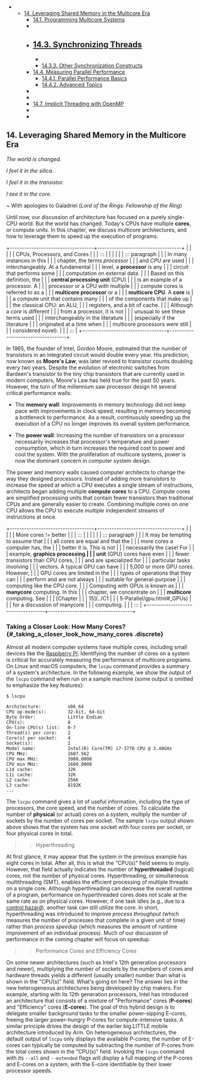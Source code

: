 





-   -   [14. Leveraging Shared Memory in the Multicore
        Era]()
        -   [14.1. Programming Multicore
            Systems]()
        -  
        -   [14.3. Synchronizing
            Threads]()
            -  
            -  
            -   [14.3.3. Other Synchronization
                Constructs]()
        -   [14.4. Measuring Parallel
            Performance]()
            -   [14.4.1. Parallel Performance
                Basics]()
            -   [14.4.2. Advanced
                Topics]()
        -  
        -  
        -   [14.7. Implicit Threading with
            OpenMP]()
        -  
        -  










## 14. Leveraging Shared Memory in the Multicore Era 

*The world is changed.*


*I feel it in the silica.*


*I feel it in the transistor.*


*I see it in the core.*


\~ With apologies to Galadriel (*Lord of the Rings: Fellowship of the
Ring*)


Until now, our discussion of architecture has focused on a purely
single-CPU world. But the world has changed. Today's CPUs have multiple
**cores**, or compute units. In this chapter, we discuss multicore
architectures, and how to leverage them to speed up the execution of
programs.



+-----------------------------------+-----------------------------------+
|                                   |                          |
|                                   | CPUs, Processors, and Cores       |
|                                   | :::                               |
|                                   |                                   |
|                                   | ::: paragraph                     |
|                                   | In many instances in this         |
|                                   | chapter, the terms *processor*    |
|                                   | and *CPU* are used                |
|                                   | interchangeably. At a fundamental |
|                                   | level, a **processor** is any     |
|                                   | circuit that performs some        |
|                                   | computation on external data.     |
|                                   | Based on this definition, the     |
|                                   | **central processing unit** (CPU) |
|                                   | is an example of a processor. A   |
|                                   | processor or a CPU with multiple  |
|                                   | compute cores is referred to as a |
|                                   | **multicore processor** or a      |
|                                   | **multicore CPU**. A **core** is  |
|                                   | a compute unit that contains many |
|                                   | of the components that make up    |
|                                   | the classical CPU: an ALU,        |
|                                   | registers, and a bit of cache.    |
|                                   | Although a *core* is different    |
|                                   | from a processor, it is not       |
|                                   | unusual to see these terms used   |
|                                   | interchangeably in the literature |
|                                   | (especially if the literature     |
|                                   | originated at a time when         |
|                                   | multicore processors were still   |
|                                   | considered novel).                |
|                                   | :::                               |
+-----------------------------------+-----------------------------------+


In 1965, the founder of Intel, Gordon Moore, estimated that the number
of transistors in an integrated circuit would double every year. His
prediction, now known as **Moore's Law**, was later revised to
transistor counts doubling every *two* years. Despite the evolution of
electronic switches from Bardeen's transistor to the tiny chip
transistors that are currently used in modern computers, Moore's Law has
held true for the past 50 years. However, the turn of the millennium saw
processor design hit several critical performance walls:



-   The **memory wall**: Improvements in memory technology did not keep
    pace with improvements in clock speed, resulting in memory becoming
    a bottleneck to performance. As a result, continuously speeding up
    the execution of a CPU no longer improves its overall system
    performance.

-   The **power wall**: Increasing the number of transistors on a
    processor necessarily increases that processor's temperature and
    power consumption, which in turn increases the required cost to
    power and cool the system. With the proliferation of multicore
    systems, power is now the dominant concern in computer system
    design.


The power and memory walls caused computer architects to change the way
they designed processors. Instead of adding more transistors to increase
the speed at which a CPU executes a single stream of instructions,
architects began adding multiple **compute cores** to a CPU. Compute
cores are simplified processing units that contain fewer transistors
than traditional CPUs and are generally easier to create. Combining
multiple cores on one CPU allows the CPU to execute *multiple*
independent streams of instructions at once.



+-----------------------------------+-----------------------------------+
|                                   |                          |
|                                   | More cores != better              |
|                                   | :::                               |
|                                   |                                   |
|                                   | ::: paragraph                     |
|                                   | It may be tempting to assume that |
|                                   | all cores are equal and that the  |
|                                   | more cores a computer has, the    |
|                                   | better it is. This is not         |
|                                   | necessarily the case! For         |
|                                   | example, **graphics processing    |
|                                   | unit** (GPU) cores have even      |
|                                   | fewer transistors than CPU cores, |
|                                   | and are specialized for           |
|                                   | particular tasks involving        |
|                                   | vectors. A typical GPU can have   |
|                                   | 5,000 or more GPU cores. However, |
|                                   | GPU cores are limited in the      |
|                                   | types of operations that they can |
|                                   | perform and are not always        |
|                                   | suitable for general-purpose      |
|                                   | computing like the CPU core.      |
|                                   | Computing with GPUs is known as   |
|                                   | **manycore** computing. In this   |
|                                   | chapter, we concentrate on        |
|                                   | **multicore** computing. See      |
|                                   | [Chapter                          |
|                                   | 15](../C1                         |
|                                   | 5-Parallel/gpu.html#_GPUs) |
|                                   | for a discussion of manycore      |
|                                   | computing.                        |
|                                   | :::                               |
+-----------------------------------+-----------------------------------+


### Taking a Closer Look: How Many Cores? {#_taking_a_closer_look_how_many_cores .discrete}

Almost all modern computer systems have multiple cores, including small
devices like the [Raspberry Pi](https://www.raspberrypi.org/).
Identifying the number of cores on a system is critical for accurately
measuring the performance of multicore programs. On Linux and macOS
computers, the `lscpu` command provides a summary of a system's
architecture. In the following example, we show the output of the
`lscpu` command when run on a sample machine (some output is omitted to
emphasize the key features):




    $ lscpu

    Architecture:          x86_64
    CPU op-mode(s):        32-bit, 64-bit
    Byte Order:            Little Endian
    CPU(s):                8
    On-line CPU(s) list:   0-7
    Thread(s) per core:    2
    Core(s) per socket:    4
    Socket(s):             1
    Model name:            Intel(R) Core(TM) i7-3770 CPU @ 3.40GHz
    CPU MHz:               1607.562
    CPU max MHz:           3900.0000
    CPU min MHz:           1600.0000
    L1d cache:             32K
    L1i cache:             32K
    L2 cache:              256K
    L3 cache:              8192K
    ...


The `lscpu` command gives a lot of useful information, including the
type of processors, the core speed, and the number of cores. To
calculate the number of **physical** (or actual) cores on a system,
multiply the number of sockets by the number of cores per socket. The
sample `lscpu` output shown above shows that the system has one socket
with four cores per socket, or four physical cores in total.


>> Hyperthreading


At first glance, it may appear that the system in the previous example
has eight cores in total. After all, this is what the \"CPU(s)\" field
seems to imply. However, that field actually indicates the number of
**hyperthreaded** (logical) cores, not the number of physical cores.
Hyperthreading, or simultaneous multithreading (SMT), enables the
efficient processing of multiple threads on a single core. Although
hyperthreading can decrease the overall runtime of a program,
performance on hyperthreaded cores does not scale at the same rate as on
physical cores. However, if one task idles (e.g., due to a [control
hazard](../C5-Arch/pipelining_advanced.html#_pipelining_hazards_control_hazards)),
another task can still utilize the core. In short, hyperthreading was
introduced to improve *process throughput* (which measures the number of
processes that complete in a given unit of time) rather than *process
speedup* (which measures the amount of runtime improvement of an
individual process). Much of our discussion of performance in the coming
chapter will focus on speedup.


>> Performance Cores and Efficiency Cores


On some newer architectures (such as Intel's 12th generation processors
and newer), multiplying the number of sockets by the numbers of cores
and hardware threads yields a different (usually smaller) number than
what is shown in the \"CPU(s)\" field. What's going on here? The answer
lies in the new heterogeneous architectures being developed by chip
makers. For example, starting with its 12th generation processors, Intel
has introduced an architecture that consists of a mixture of
\"Performance\" cores (**P-cores**) and \"Efficiency\" cores
(**E-cores**). The goal of this hybrid design is to delegate smaller
background tasks to the smaller power-sipping E-cores, freeing the
larger power-hungry P-cores for compute-intensive tasks. A similar
principle drives the design of the earlier big.LITTLE mobile
architecture introduced by Arm. On heterogeneous architectures, the
default output of `lscpu` only displays the available P-cores; the
number of E-cores can typically be computed by subtracting the number of
P-cores from the total cores shown in the \"CPU(s)\" field. Invoking the
`lscpu` command with its `--all` and `--extended` flags will display a
full mapping of the P-cores and E-cores on a system, with the E-core
identifiable by their lower processor speeds.







